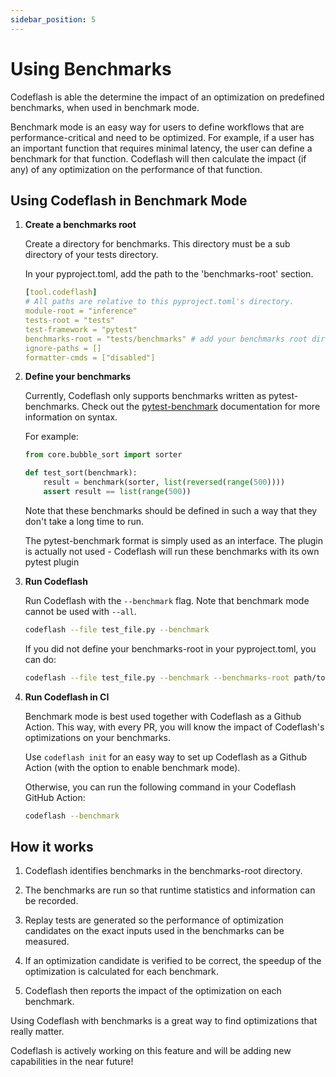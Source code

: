 ```yaml
---
sidebar_position: 5
---
```

# Using Benchmarks

Codeflash is able the determine the impact of an optimization on predefined benchmarks, when used in benchmark mode.

Benchmark mode is an easy way for users to define workflows that are performance-critical and need to be optimized.
For example, if a user has an important function that requires minimal latency, the user can define a benchmark for that function.
Codeflash will then calculate the impact (if any) of any optimization on the performance of that function.

## Using Codeflash in Benchmark Mode

1. **Create a benchmarks root** 

    Create a directory for benchmarks. This directory must be a sub directory of your tests directory.

   In your pyproject.toml, add the path to the 'benchmarks-root' section.
    ```yaml
    [tool.codeflash]
   # All paths are relative to this pyproject.toml's directory.
   module-root = "inference"
   tests-root = "tests"
   test-framework = "pytest"
   benchmarks-root = "tests/benchmarks" # add your benchmarks root dir here
   ignore-paths = []
   formatter-cmds = ["disabled"]
    ```
    
2. **Define your benchmarks**
    
   Currently, Codeflash only supports benchmarks written as pytest-benchmarks. Check out the [pytest-benchmark](https://pytest-benchmark.readthedocs.io/en/stable/index.html) documentation for more information on syntax.

   For example:
      
   ```python
   from core.bubble_sort import sorter

   def test_sort(benchmark):
       result = benchmark(sorter, list(reversed(range(500))))
       assert result == list(range(500))
   ```

   Note that these benchmarks should be defined in such a way that they don't take a long time to run.

   The pytest-benchmark format is simply used as an interface. The plugin is actually not used - Codeflash will run these benchmarks with its own pytest plugin


3. **Run Codeflash**

   Run Codeflash with the `--benchmark` flag. Note that benchmark mode cannot be used with `--all`. 

   ```bash
   codeflash --file test_file.py --benchmark
   ```
   
   If you did not define your benchmarks-root in your pyproject.toml, you can do:

   ```bash
   codeflash --file test_file.py --benchmark --benchmarks-root path/to/benchmarks
   ```
   

4. **Run Codeflash in CI**

   Benchmark mode is best used together with Codeflash as a Github Action. This way, with every PR, you will know the impact of Codeflash's optimizations on your benchmarks.
   
   Use `codeflash init` for an easy way to set up Codeflash as a Github Action (with the option to enable benchmark mode).

   Otherwise, you can run the following command in your Codeflash GitHub Action:

   ```bash
   codeflash --benchmark
   ```



## How it works

1. Codeflash identifies benchmarks in the benchmarks-root directory.


2. The benchmarks are run so that runtime statistics and information can be recorded. 


3. Replay tests are generated so the performance of optimization candidates on the exact inputs used in the benchmarks can be measured.


4. If an optimization candidate is verified to be correct, the speedup of the optimization is calculated for each benchmark. 


5. Codeflash then reports the impact of the optimization on each benchmark. 


Using Codeflash with benchmarks is a great way to find optimizations that really matter.

Codeflash is actively working on this feature and will be adding new capabilities in the near future!